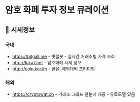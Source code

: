 # 암호 화페 투자 정보 큐레이션

## :eyes: 시세정보

### 국내

- <https://bitgall.me> - 빗갤봇 - 실시간 거래소별 가격 조회
- <http://luka7.net> - 암호화폐 시세 정보
- <http://coin.kor.im> - 환율, 해외대비 프리미엄

### 해외

- <https://cryptowat.ch> - 거래소 그래프 한눈에 제공 - 유료모델 있음